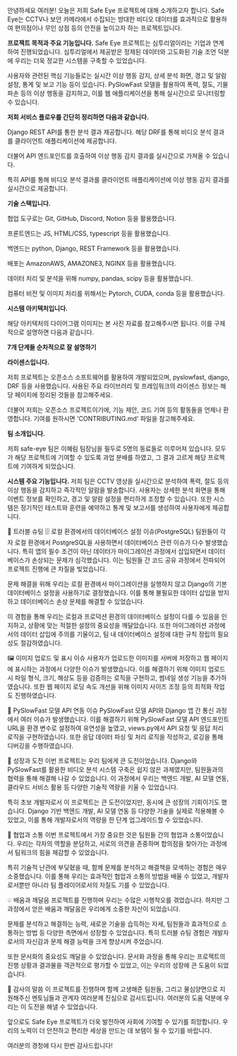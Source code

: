 안녕하세요 여러분! 오늘은 저희 Safe Eye 프로젝트에 대해 소개하고자 합니다. Safe Eye는 CCTV나 보안 카메라에서 수집되는 방대한 비디오 데이터를 효과적으로 활용하여 편의점이나 무인 상점 등의 안전을 높이고자 하는 프로젝트입니다.

**프로젝트 목적과 주요 기능입니다.**
Safe Eye 프로젝트는 심투리얼이라는 기업과 연계하여 진행되었습니다. 심투리얼에서 제공받은 정제된 데이터와 고도화된 기술 조언 덕분에 우리는 더욱 정교한 시스템을 구축할 수 있었습니다.

사용자와 관련된 핵심 기능들로는 실시간 이상 행동 감지, 상세 분석 화면, 경고 및 알람 설정, 통계 및 보고 기능 등이 있습니다. PySlowFast 모델을 활용하여 폭력, 절도, 기물 파손 등의 이상 행동을 감지하고, 이를 웹 애플리케이션을 통해 실시간으로 모니터링할 수 있습니다.

**저희 서비스 플로우를 간단히 정리하면 다음과 같습니다.**

Django REST API를 통한 분석 결과 제공합니다. 해당 DRF를 통해 비디오 분석 결과를 클라이언트 애플리케이션에 제공합니다.

더불어 API 엔드포인트를 호출하여 이상 행동 감지 결과를 실시간으로 가져올 수 있습니다.

특히 API를 통해 비디오 분석 결과를 클라이언트 애플리케이션에 이상 행동 감지 결과를 실시간으로 제공합니다.

**기술 스택입니다.**

협업 도구로는 Git, GitHub, Discord, Notion 등을 활용했습니다.

프론트엔드는 JS, HTML/CSS, typescript 등을 활용했습니다.

백엔드는 python, Django, REST Framework 등을 활용했습니다.

배포는 AmazonAWS, AMAZONE3, NGINX 등을 활용했습니다.

데이터 처리 및 분석을 위해 numpy, pandas, scipy 등을 활용했습니다.

컴퓨터 비전 및 이미지 처리를 위해서는 Pytorch, CUDA, conda 등을 활용했습니다.

**시스템 아키텍처입니다.**

해당 아키텍처의 다이어그램 이미지는 본 사진 자료를 참고해주시면 됩니다. 이를 구체적으로 설명하면 다음과 같습니다.

**7개 단계들 순차적으로 잘 설명하기**

**라이센스입니다.**

저희 프로젝트는 오픈소스 소프트웨어를 활용하여 개발되었으며, pyslowfast, django, DRF 등을 사용했습니다. 사용된 주요 라이브러리 및 프레임워크의 라이센스 정보는 해당 페이지에 정리된 것들을 참고해주세요.

더불어 저희는 오픈소스 프로젝트이기에, 기능 제안, 코드 기여 등의 활동들을 언제나 환영합니다. 기여를 원하시면 'CONTRIBUTING.md' 파일을 참고해주세요.

**팀 소개입니다.**

저희 safe-eye 팀은 이혜림 팀장님을 필두로 5명의 동료들로 이루어져 있습니다. 모두가 해당 프로젝트에 기여할 수 있도록 과업 분배를 하였고, 그 결과 고르게 해당 프로젝트에 기여하게 되었습니다.

**시스템 주요 기능입니다.**
저희 팀은 CCTV 영상을 실시간으로 분석하여 폭력, 절도 등의 이상 행동을 감지하고 즉각적인 알람을 발송합니다. 사용자는 상세한 분석 화면을 통해 이벤트 정보를 확인하고, 경고 및 알람 설정을 편리하게 조정할 수 있습니다. 또한 시스템은 정기적인 테스트와 훈련을 예약하고 통계 및 보고서를 생성하여 사용자에게 제공합니다.

🚧 트러블 슈팅
🗄️ 로컬 환경에서의 데이터베이스 설정 이슈(PostgreSQL)
팀원들이 각자 로컬 환경에서 PostgreSQL을 사용하면서 데이터베이스 관련 이슈가 다수 발생했습니다. 특히 앱의 필수 조건이 아닌 데이터가 마이그레이션 과정에서 삽입되면서 데이터베이스가 손상되는 문제가 심각했습니다. 이는 팀원들 간 코드 공유 과정에서 전파되어 프로젝트 진행에 큰 차질을 빚었습니다.

문제 해결을 위해 우리는 로컬 환경에서 마이그레이션을 실행하지 않고 Django의 기본 데이터베이스 설정을 사용하기로 결정했습니다. 이를 통해 불필요한 데이터 삽입을 방지하고 데이터베이스 손상 문제를 해결할 수 있었습니다.

이 경험을 통해 우리는 로컬과 프로덕션 환경의 데이터베이스 설정이 다를 수 있음을 인지하고, 상황에 맞는 적절한 설정의 중요성을 깨달았습니다. 또한 마이그레이션 과정에서의 데이터 삽입에 주의를 기울이고, 팀 내 데이터베이스 설정에 대한 규칙 정립의 필요성도 절감하였습니다.

🖼️ 이미지 업로드 및 표시 이슈
사용자가 업로드한 이미지를 서버에 저장하고 웹 페이지에 표시하는 과정에서 다양한 이슈가 발생했습니다. 이를 해결하기 위해 이미지 업로드 시 파일 형식, 크기, 해상도 등을 검증하는 로직을 구현하고, 썸네일 생성 기능을 추가하였습니다. 또한 웹 페이지 로딩 속도 개선을 위해 이미지 사이즈 조정 등의 최적화 작업도 진행하였습니다.

🌉 PySlowFast 모델 API 연동 이슈
PySlowFast 모델 API와 Django 앱 간 통신 과정에서 여러 이슈가 발생했습니다. 이를 해결하기 위해 PySlowFast 모델 API 엔드포인트 URL을 환경 변수로 설정하여 유연성을 높였고, views.py에서 API 요청 및 응답 처리 로직을 구현하였습니다. 또한 응답 데이터 파싱 및 처리 로직을 작성하고, 로깅을 통해 디버깅을 수행하였습니다.

🌱 성장과 도전
이번 프로젝트는 우리 팀에게 큰 도전이었습니다. Django와 PySlowFast를 활용한 비디오 분석 시스템 구축은 쉽지 않은 과제였지만, 팀원들과의 협력을 통해 해결해 나갈 수 있었습니다. 이 과정에서 우리는 백엔드 개발, AI 모델 연동, 클라우드 서비스 활용 등 다양한 기술적 역량을 키울 수 있었습니다.

특히 초보 개발자로서 이 프로젝트는 큰 도전이었지만, 동시에 큰 성장의 기회이기도 했습니다. Django 기반 백엔드 개발, AI 모델 연동 등 다양한 기술을 실제로 적용해볼 수 있었고, 이를 통해 개발자로서의 역량을 한 단계 업그레이드할 수 있었습니다.

🤝 협업과 소통
이번 프로젝트에서 가장 중요한 것은 팀원들 간의 협업과 소통이었습니다. 우리는 각자의 역할을 분담하고, 서로의 의견을 존중하며 합의점을 찾아가는 과정에서 팀워크의 힘을 체감할 수 있었습니다.

특히 기술적 난관에 부딪혔을 때, 함께 문제를 분석하고 해결책을 모색하는 경험은 매우 소중했습니다. 이를 통해 우리는 효과적인 협업과 소통의 방법을 배울 수 있었고, 개발자로서뿐만 아니라 팀 플레이어로서의 자질도 기를 수 있었습니다.

💡 배움과 깨달음
프로젝트를 진행하며 우리는 수많은 시행착오를 겪었습니다. 하지만 그 과정에서 얻은 배움과 깨달음은 우리에게 소중한 자산이 되었습니다.

문제를 분석하고 해결하는 능력, 새로운 기술을 습득하는 자세, 팀원들과 효과적으로 소통하는 방법 등 다양한 측면에서 성장할 수 있었습니다. 특히 트러블 슈팅 경험은 개발자로서의 자신감과 문제 해결 능력을 크게 향상시켜 주었습니다.

또한 문서화의 중요성도 깨달을 수 있었습니다. 문서화 과정을 통해 우리는 프로젝트의 진행 상황과 결과물을 객관적으로 평가할 수 있었고, 이는 우리의 성장에 큰 도움이 되었습니다.

🙏 감사의 말씀
이 프로젝트를 진행하며 함께 고생해준 팀원들, 그리고 물심양면으로 지원해주신 멘토님들과 관계자 여러분께 진심으로 감사드립니다. 여러분의 도움 덕분에 우리는 이 도전을 해낼 수 있었습니다.

앞으로도 Safe Eye 프로젝트가 더욱 발전하여 사회에 기여할 수 있기를 희망합니다. 우리의 노력이 더 안전하고 편리한 세상을 만드는 데 보탬이 될 수 있기를 바랍니다.

여러분의 경청에 다시 한번 감사드립니다!
